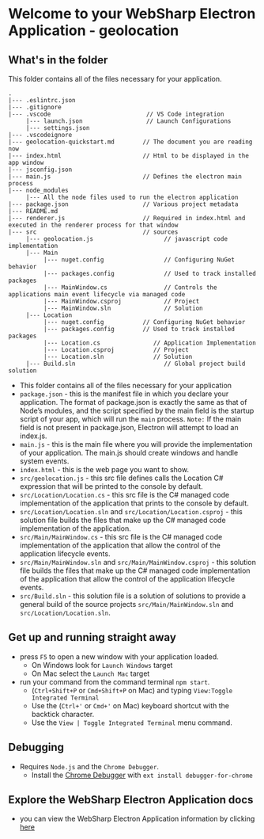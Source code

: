 # Welcome to your WebSharp Electron Application - geolocation

## What's in the folder

This folder contains all of the files necessary for your application.

```
.
|--- .eslintrc.json
|--- .gitignore
|--- .vscode                           // VS Code integration
     |--- launch.json                  // Launch Configurations
     |--- settings.json
|--- .vscodeignore
|--- geolocation-quickstart.md        // The document you are reading now
|--- index.html                       // Html to be displayed in the app window
|--- jsconfig.json
|--- main.js                          // Defines the electron main process
|--- node_modules
     |--- All the node files used to run the electron application
|--- package.json                     // Various project metadata
|--- README.md
|--- renderer.js                      // Required in index.html and executed in the renderer process for that window 
|--- src                              // sources
     |--- geolocation.js                    // javascript code implementation
     |--- Main                             
          |--- nuget.config                 // Configuring NuGet behavior
          |--- packages.config              // Used to track installed packages
          |--- MainWindow.cs                // Controls the applications main event lifecycle via managed code
          |--- MainWindow.csproj            // Project          
          |--- MainWindow.sln               // Solution
     |--- Location
          |--- nuget.config           // Configuring NuGet behavior
          |--- packages.config        // Used to track installed packages
          |--- Location.cs               // Application Implementation
          |--- Location.csproj           // Project          
          |--- Location.sln              // Solution          
     |--- Build.sln                         // Global project build solution
```

* This folder contains all of the files necessary for your application
* `package.json` - this is the manifest file in which you declare your application.  The format of package.json is exactly the same as that of Node’s modules, and the script specified by the main field is the startup script of your app, which will run the `main` process.  `Note:` If the main field is not present in package.json, Electron will attempt to load an index.js.
* `main.js` - this is the main file where you will provide the implementation of your application.  The main.js should create windows and handle system events.
* `index.html` - this is the web page you want to show.
* `src/geolocation.js` - this src file defines calls the Location C# expression that will be printed to the console by default.
* `src/Location/Location.cs` - this src file is the C# managed code implementation of the application that prints to the console by default.
* `src/Location/Location.sln` and `src/Location/Location.csproj` - this solution file builds the files that make up the C# managed code implementation of the application.
* `src/Main/MainWindow.cs` - this src file is the C# managed code implementation of the application that allow the control of the application lifecycle events.
* `src/Main/MainWindow.sln` and `src/Main/MainWindow.csproj` - this solution file builds the files that make up the C# managed code implementation of the application that allow the control of the application lifecycle events.
* `src/Build.sln` - this solution file is a solution of solutions to provide a general build of the source projects `src/Main/MainWindow.sln` and `src/Location/Location.sln`.

## Get up and running straight away
* press `F5` to open a new window with your application loaded.
  * On Windows look for `Launch Windows` target
  * On Mac select the `Launch Mac` target
* run your command from the command terminal `npm start`.
  * (`Ctrl+Shift+P` or `Cmd+Shift+P` on Mac) and typing `View:Toggle Integrated Terminal`
  * Use the (`Ctrl+'` or `Cmd+'` on Mac) keyboard shortcut with the backtick character.
  * Use the `View | Toggle Integrated Terminal` menu command.

## Debugging
* Requires `Node.js` and the `Chrome Debugger`.
  * Install the [Chrome Debugger](https://marketplace.visualstudio.com/items?itemName=msjsdiag.debugger-for-chrome) with `ext install debugger-for-chrome`

## Explore the WebSharp Electron Application docs
* you can view the WebSharp Electron Application information by clicking [here](https://github.com/xamarin/WebSharp/blob/master/docs/getting-started/getting-started-websharp-electron-application.md)

